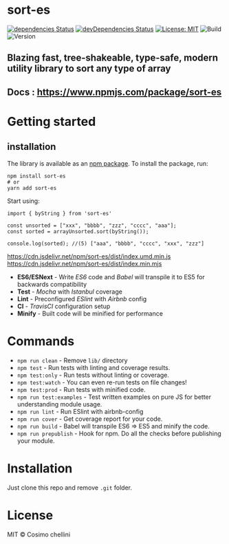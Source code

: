 # sort-es

[![dependencies Status](https://david-dm.org/flexdinesh/npm-module-boilerplate/status.svg)](https://david-dm.org/flexdinesh/npm-module-boilerplate)
[![devDependencies Status](https://david-dm.org/flexdinesh/npm-module-boilerplate/dev-status.svg)](https://david-dm.org/cosimochellini/sort-es?type=dev)
[![License: MIT](https://img.shields.io/badge/License-MIT-blue.svg)](https://opensource.org/licenses/MIT)
![Build](https://github.com/cosimochellini/sort-es/workflows/Npm%20deploy/badge.svg)
![Version](https://img.shields.io/npm/v/sort-es.svg)

## Blazing fast, tree-shakeable, type-safe, modern utility library to sort any type of array

## Docs : https://www.npmjs.com/package/sort-es

# Getting started

## installation

The library is available as an [npm package](https://www.npmjs.com/package/sort-es).
To install the package, run:

```
npm install sort-es
# or
yarn add sort-es
```

Start using:

```
import { byString } from 'sort-es'

const unsorted = ["xxx", "bbbb", "zzz", "cccc", "aaa"];
const sorted = arrayUnsorted.sort(byString());

console.log(sorted); //(5) ["aaa", "bbbb", "cccc", "xxx", "zzz"]
```

https://cdn.jsdelivr.net/npm/sort-es/dist/index.umd.min.js
https://cdn.jsdelivr.net/npm/sort-es/dist/index.min.mjs

- **ES6/ESNext** - Write _ES6_ code and _Babel_ will transpile it to ES5 for backwards compatibility
- **Test** - _Mocha_ with _Istanbul_ coverage
- **Lint** - Preconfigured _ESlint_ with _Airbnb_ config
- **CI** - _TravisCI_ configuration setup
- **Minify** - Built code will be minified for performance

# Commands

- `npm run clean` - Remove `lib/` directory
- `npm test` - Run tests with linting and coverage results.
- `npm test:only` - Run tests without linting or coverage.
- `npm test:watch` - You can even re-run tests on file changes!
- `npm test:prod` - Run tests with minified code.
- `npm run test:examples` - Test written examples on pure JS for better understanding module usage.
- `npm run lint` - Run ESlint with airbnb-config
- `npm run cover` - Get coverage report for your code.
- `npm run build` - Babel will transpile ES6 => ES5 and minify the code.
- `npm run prepublish` - Hook for npm. Do all the checks before publishing your module.

# Installation

Just clone this repo and remove `.git` folder.

# License

MIT © Cosimo chellini
